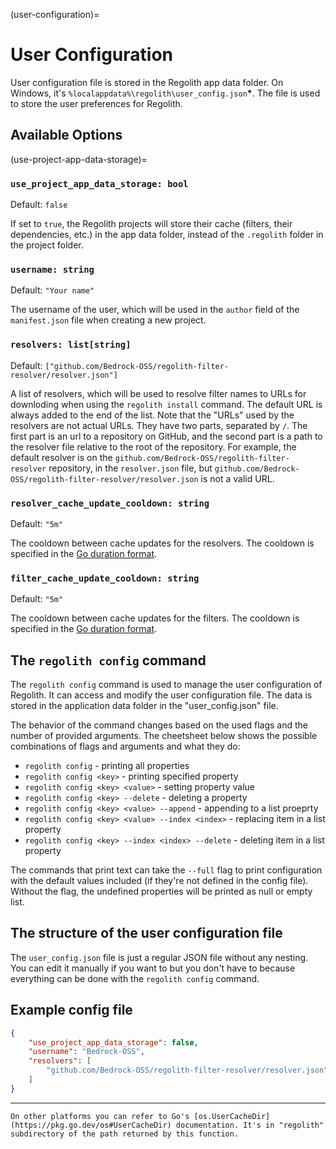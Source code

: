 (user-configuration)=
# User Configuration

User configuration file is stored in the Regolith app data folder. On Windows, it's
`%localappdata%\regolith\user_config.json`**\***. The file is used to store the user
preferences for Regolith.

## Available Options


(use-project-app-data-storage)=
### `use_project_app_data_storage: bool`

Default: `false`

If set to `true`, the Regolith projects will store their cache (filters, their dependencies, etc.) in the app data folder, instead of the `.regolith` folder in the project folder.

### `username: string`

Default: `"Your name"`

The username of the user, which will be used in the `author` field of the `manifest.json` file when creating a new project.

### `resolvers: list[string]`

Default: `["github.com/Bedrock-OSS/regolith-filter-resolver/resolver.json"]`

A list of resolvers, which will be used to resolve filter names to URLs for downloding when using the `regolith install` command. The default URL is always added to the end of the list. Note that the "URLs" used by the resolvers are not actual URLs. They have two parts, separated by `/`. The first part is an url to a repository on GitHub, and the second part is a path to the resolver file relative to the root of the repository. For example, the default resolver is on the `github.com/Bedrock-OSS/regolith-filter-resolver` repository, in the `resolver.json` file, but `github.com/Bedrock-OSS/regolith-filter-resolver/resolver.json` is not a valid URL.

### `resolver_cache_update_cooldown: string`

Default: `"5m"`

The cooldown between cache updates for the resolvers. The cooldown is specified in the [Go duration format](https://pkg.go.dev/time#ParseDuration).

### `filter_cache_update_cooldown: string`

Default: `"5m"`

The cooldown between cache updates for the filters. The cooldown is specified in the [Go duration format](https://pkg.go.dev/time#ParseDuration).

## The `regolith config` command

The `regolith config` command is used to manage the user configuration of Regolith. It can access and modify
the user configuration file. The data is stored in the application data folder in the
"user_config.json" file.

The behavior of the command changes based on the used flags and the number of provided arguments.
The cheetsheet below shows the possible combinations of flags and arguments and what they do:

- `regolith config` - printing all properties
- `regolith config <key>` - printing specified property
- `regolith config <key> <value>` - setting property value
- `regolith config <key> --delete` - deleting a property
- `regolith config <key> <value> --append` - appending to a list proeprty
- `regolith config <key> <value> --index <index>` - replacing item in a list property
- `regolith config <key> --index <index> --delete` - deleting item in a list property

The commands that print text can take the `--full` flag to print configuration with the default values
included (if they're not defined in the config file). Without the flag, the undefined properties
will be printed as null or empty list.

## The structure of the user configuration file

The `user_config.json` file is just a regular JSON file without any nesting. You can edit it manually
if you want to but you don't have to because everything can be done with the `regolith config` command.

## Example config file
```json
{
	"use_project_app_data_storage": false,
	"username": "Bedrock-OSS",
	"resolvers": [
		"github.com/Bedrock-OSS/regolith-filter-resolver/resolver.json"
	]
}
```

----

```{note}
On other platforms you can refer to Go's [os.UserCacheDir](https://pkg.go.dev/os#UserCacheDir) documentation. It's in "regolith" subdirectory of the path returned by this function.
```
